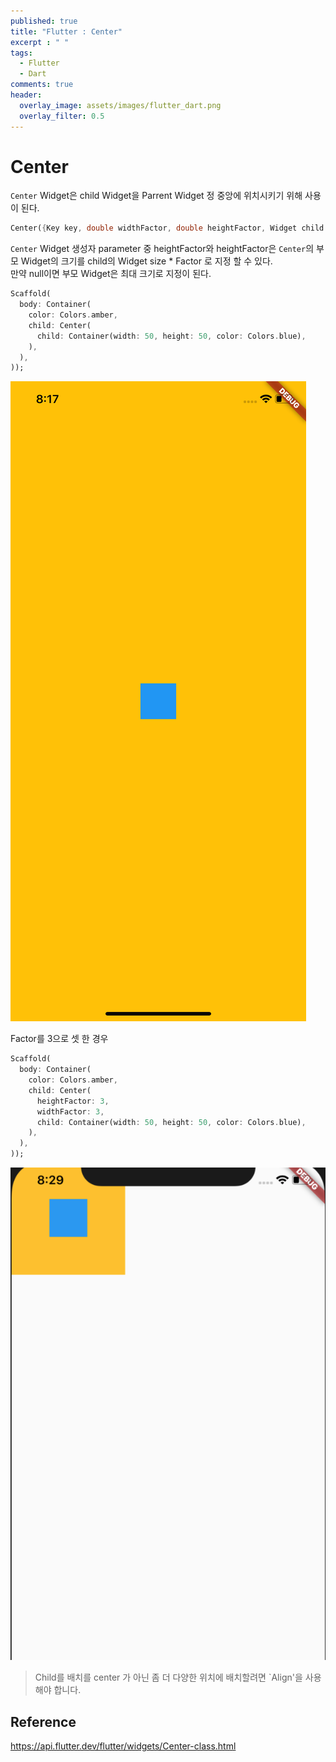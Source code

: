 ```yaml
---
published: true
title: "Flutter : Center"
excerpt : " "
tags: 
  - Flutter
  - Dart
comments: true
header:
  overlay_image: assets/images/flutter_dart.png
  overlay_filter: 0.5
---
```

# Center 

`Center` Widget은 child Widget을 Parrent Widget 정 중앙에 위치시키기 위해 사용이 된다.

~~~dart
Center({Key key, double widthFactor, double heightFactor, Widget child })
~~~

`Center` Widget 생성자 parameter 중 heightFactor와 heightFactor은 `Center`의 부모 Widget의 크기를 child의 Widget size * Factor 로 지정 할 수 있다. <br>
만약 null이면 부모 Widget은 최대 크기로 지정이 된다.

~~~dart
Scaffold(
  body: Container(
    color: Colors.amber,
    child: Center(
      child: Container(width: 50, height: 50, color: Colors.blue),
    ),
  ),
));
~~~
![](/assets/images/center.png)

Factor를 3으로 셋 한 경우

~~~dart
Scaffold(
  body: Container(
    color: Colors.amber,
    child: Center(
      heightFactor: 3,
      widthFactor: 3,
      child: Container(width: 50, height: 50, color: Colors.blue),
    ),
  ),
));
~~~
![](/assets/images/center-2.png)

> Child를 배치를 center 가 아닌 좀 더 다양한 위치에 배치할려면 `Align'을 사용해야 합니다.

## Reference
<https://api.flutter.dev/flutter/widgets/Center-class.html>

